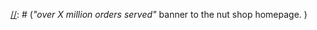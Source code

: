 [//]: # (---)

[//]: # (title: "Implement SQRL Script")

[//]: # (---)

[//]: # ()
[//]: # (# Implementing SQRL Scripts)

[//]: # ()
[//]: # (<img src="/img/index/undraw_programming_sqrl.svg" alt="Programming in SQRL >" width="40%"/>)

[//]: # ()
[//]: # (The processing and logic of our data product is defined in the SQRL script.)

[//]: # (That's where the action is. We are going to dive deeper into)

[//]: # (the SQL language variant of DataSQRL by reviewing and extending the SQRL script from the [introduction]&#40;../overview&#41;.)

[//]: # ()
[//]: # (When you make it through this chapter, you will know the key concepts)

[//]: # (of SQRL, be ready to write your own SQRL scripts, and lay down some serious data APIs.)

[//]: # ()
[//]: # (## What's in a SQRL Script?)

[//]: # ()
[//]: # (An SQRL script defines tables and relationships between them. Together, they)

[//]: # (form the data model which is exposed as an API.)

[//]: # ()
[//]: # (Tables and relationships are defined in SQL - with some additions and a little)

[//]: # (bit of syntactic sugar thrown in there to make your life easier.)

[//]: # ()
[//]: # (## Tables)

[//]: # ()
[//]: # (A table is made up of columns &#40;or fields&#41; and rows. A row represents a data record.)

[//]: # (Columns have a data type and represent an attribute of a record in the table. We often)

[//]: # (refer to columns as *fields* in the context of a data record. Records and rows, columns)

[//]: # (and fields, Darth Vader and Anakin Skywalker are all name pairs that describe the same)

[//]: # (thing.)

[//]: # ()
[//]: # (Tables are the central concept of SQRL. Tables structure and contain all the data you)

[//]: # (are building with in an SQRL script. Tables can be exposed as endpoints in the API, so you can query the data in them.)

[//]: # ()
[//]: # (You define tables in SQRL through import or query statements.)

[//]: # ()
[//]: # (### Import Table)

[//]: # ()
[//]: # (An important statement adds a table from an external data source to your SQRL script. )

[//]: # (In the [first chapter]&#40;../overview#sqrl&#41; we imported the `Orders` table.)

[//]: # ()
[//]: # (```sqrl)

[//]: # (IMPORT datasqrl.seedshop.Orders;)

[//]: # (```)

[//]: # ()
[//]: # (`Orders` is contained in the `datasqrl.seedshop` package. When importing tables, we specify the full)

[//]: # (path to the table, including the package, so DataSQRL can locate it.)

[//]: # ()
[//]: # (The `datasqrl.seedshop` package we are using for this example is downloaded from the DataSQRL [repository]&#40;https://dev.datasqrl.com&#41; as a dependency. In the [next chapter]&#40;../data-sources&#41; we will define a custom data source package and table.)

[//]: # ()
[//]: # (Let's add more data to our script by importing the products data from our seedshop:)

[//]: # (```sqrl)

[//]: # (IMPORT datasqrl.seedshop.Products;)

[//]: # (```)

[//]: # ()
[//]: # (Import statements are at the top of your SQRL script, so you can see all the data you are importing)

[//]: # (at one glance.)

[//]: # ()
[//]: # (### Query Table)

[//]: # ()
[//]: # (Once you have imported tables, you build with the data they contain.)

[//]: # (You do this by defining new tables that query the data in existing ones.)

[//]: # ()
[//]: # (In the [first chapter]&#40;../introduction.md#sqrl&#41; we defined the `Users` table by querying)

[//]: # (for all the unique customer ids in the `Orders` table:)

[//]: # ()
[//]: # (```sqrl)

[//]: # (Users := SELECT DISTINCT customerid AS id FROM Orders;)

[//]: # (```)

[//]: # ()
[//]: # (You can use all the SQL you already know to define new tables in SQRL.)

[//]: # (For example, suppose PM is telling us that they want to add a McDonald's inspired)

[//]: # (*"over X million orders served"* banner to the nut shop homepage. \)

[//]: # (We define a new `NumOrders` table that contains the count:)

[//]: # ()
[//]: # (```sqrl)

[//]: # (NumOrders := SELECT COUNT&#40;*&#41; AS count FROM Orders;)

[//]: # (```)

[//]: # ()
[//]: # (The `NumOrders` table gets exposed in our data API as an additional endpoint)

[//]: # (through which the frontend team can query for the current order count. [Run]&#40;../overview#run&#41; the modified script and [execute]&#40;../overview#query&#41; the following query: )

[//]: # ()
[//]: # (```graphql)

[//]: # ({)

[//]: # (    NumOrders)

[//]: # (    {)

[//]: # (        count)

[//]: # (    } )

[//]: # (})

[//]: # (```)

[//]: # ()
[//]: # (:::info)

[//]: # ()
[//]: # (DataSQRL is still young, and we are actively working on SQL feature parity in SQRL.)

[//]: # ()
[//]: # (:::)

[//]: # ()
[//]: # (#### Incremental Table Definition)

[//]: # ()
[//]: # (You can also define tables incrementally by adding new columns to an)

[//]: # (existing table.)

[//]: # ()
[//]: # (For example, we defined the `total` column on the nested `Orders.items` table:)

[//]: # ()
[//]: # (```sqrl)

[//]: # (Orders.items.total := quantity * unit_price - coalesce&#40;discount,0.0&#41;)

[//]: # (```)

[//]: # ()
[//]: # (The part on the left-hand side of the)

[//]: # (assignment operator `:=` is the fully specified `Orders.items.total` column )

[//]: # (we are defining. The part on the right-hand side is the expression that computes the total price of each order item.)

[//]: # ()
[//]: # (This is a **localized expression** that is evaluated within the context)

[//]: # (of the table on the left-hand side - in this case `Orders.items`. That's why)

[//]: # (we can refer to the `quantity`, `unit_price`, and `discount` columns of the `Orders.items` table without any)

[//]: # (qualifiers.)

[//]: # ()
[//]: # (## Relationships)

[//]: # ()
[//]: # (Relationships relate records within and between tables. Defining relationships has two benefits:)

[//]: # ()
[//]: # (1. Relationships can be used in queries and expressions instead of explicit JOINs which simplifies queries and makes them more readable.)

[//]: # (2. Relationships are exposed in the API allowing consumers to retrieve related records within a single request.)

[//]: # ( )
[//]: # ()
[//]: # (We defined the relationship column `purchases` on the `Users` table to relate to a user's `Orders`:)

[//]: # ()
[//]: # (```sqrl)

[//]: # (Users.purchases := JOIN Orders ON Orders.customerid = @.id;)

[//]: # (```)

[//]: # ()
[//]: # (A relationship column is defined as a JOIN between two or more tables using the standard)

[//]: # (SQL `JOIN ... ON ...` syntax. The starting point of the JOIN is always the table)

[//]: # (on the left-hand side, and we can use the special table handle `@` to refer to)

[//]: # (it in the JOIN expression. In this case, `Customers` is our *start* table and)

[//]: # (`Orders` is our *end* table of the relationship definition.)

[//]: # ()
[//]: # (In addition to the `JOIN [table] ON [condition]` expression, a relationship)

[//]: # (definition can end with an optional `ORDER BY` and `LIMIT` clause. The order)

[//]: # (is used as the default ordering when the relationship is accessed through the API.)

[//]: # (The limit specifies the maximum number of related rows that are returned)

[//]: # (when traversing the relationship &#40;i.e. the maximum multiplicity&#41;.)

[//]: # ()
[//]: # (To order user purchases by time, we change the relationship definition to:)

[//]: # (```sqrl)

[//]: # (Users.purchases := JOIN Orders ON Orders.customerid = @.id ORDER BY Orders.time;)

[//]: # (```)

[//]: # ()
[//]: # (The relationship is defined as a field on the start table, and we can query it in the API:)

[//]: # ()
[//]: # (```graphql)

[//]: # ({)

[//]: # (Users &#40;id: 10&#41; {)

[//]: # (    purchases {)

[//]: # (        id)

[//]: # (        totals {)

[//]: # (            price)

[//]: # (            saving)

[//]: # (        })

[//]: # (    }  )

[//]: # (}})

[//]: # (```)

[//]: # ()
[//]: # (Relationship columns make the relationships in the data explicit. Adding structure to your data by explicitly defining relationships also clarifies the data itself and how you plan to use it. <br /> )

[//]: # (Relationships can also be used in joins and expressions, which makes them easier to read and write as we'll see in the following section.)

[//]: # ()
[//]: # ()
[//]: # (## Nested Tables)

[//]: # ()
[//]: # (SQRL supports nested and hierarchical data like JSON through nested tables.)

[//]: # (A nested table has a parent table and all rows in a nested table are associated)

[//]: # (with a single parent row in the parent table.)

[//]: # ()
[//]: # (In the nut shop tutorial the `Orders` table has a nested `Orders.items` table)

[//]: # (that contains the item records for each order. When referring to a nested table,)

[//]: # (we have to use the fully qualified name of the table which includes the parent.)

[//]: # (`SELECT * FROM Orders.items` is valid but `SELECT * FROM items` is not because)

[//]: # (there is no table with that name in the global namespace of the SQRL script.)

[//]: # ()
[//]: # (SQRL automatically adds a `parent` relationship on the child table which relates)

[//]: # (rows to their parent rows in the parent table. Likewise, SQRL also adds a relationship field with the name of the nested table to the parent table which relates all child records to the parent record. The `items` relationship on the `Orders` table can be used to query)

[//]: # (the item records for a particular order.)

[//]: # ()
[//]: # (```sqrl)

[//]: # (Orders.totals := SELECT sum&#40;total&#41; as price,)

[//]: # (                  sum&#40;coalesce&#40;discount,0&#41;&#41; as saving FROM @.items;)

[//]: # (```)

[//]: # ()
[//]: # (This statement defines a new nested table `totals` underneath `Orders` by aggregating the total price and discount over all items in each order.)

[//]: # ()
[//]: # (The `SELECT` query on the right is a **localized query** that is evaluated within)

[//]: # (the context of the `Orders` table because it selects from the special table handle `@`. Think of a localized query as being executed for each row of table on the left-hand side. We can use the special table handle `@` to refer to each row from the parent table.)

[//]: # (In this instance, `@.items` refers to the `items` relationship column of the `Orders` table.)

[//]: # ()
[//]: # (Localized queries are a feature of SQRL that make it easy to express nested, grouped, or partitioned operations.)

[//]: # ()
[//]: # (Nested tables are useful when we want to analyze our data in partitions, like order totals and spending by user as defined by the `User.spending` table.)

[//]: # (Whenever you want to build data analysis **by dimension** or compute a result set **for each record**, nested tables are your friend.)

[//]: # ()
[//]: # (For example, let's build the simplest and most effective product recommendation)

[//]: # (for our seed shop: recommending products users have already purchased,)

[//]: # (ordered by frequency. In other words, we want to look at all the products purchased)

[//]: # (**for each customer** and sort them by frequency of purchase:)

[//]: # ()
[//]: # (```sqrl)

[//]: # (Users.past_purchases := SELECT i.productid, count&#40;1&#41; as num_orders,)

[//]: # (         sum&#40;i.quantity&#41; as total_quantity)

[//]: # (      FROM @.purchases.items i)

[//]: # (      GROUP BY i.productid)

[//]: # (      ORDER BY num_orders DESC, total_quantity DESC;)

[//]: # (```)

[//]: # ()
[//]: # (The table `past_purchases` is defined as a nested table underneath `Users`.)

[//]: # (The SQL query on the right-hand side is a *localized query* which means it is evaluated in the context of the `Users` table. Nested tables are always defined in the context of the parent table, and we can think of the query definition as being applied to *each row* of the)

[//]: # (parent table.)

[//]: # ()
[//]: # (We use the special table handle `@` to refer to each row in the parent )

[//]: # (`Uses` table. The `FROM` clause `@.purchases.items` chains together)

[//]: # (the `purchases` relationship on `Users` with the `items` relationship)

[//]: # (on `Orders` to retrieve all item records for all order records associated)

[//]: # (with a single customer record. Chaining together relationships allows us to)

[//]: # (avoid the complexity of multiple JOIN expressions in this query.)

[//]: # ()
[//]: # (## Stream vs State Tables {#stream-state})

[//]: # ()
[//]: # (We distinguish between stream and state tables in SQRL.)

[//]: # ()
[//]: # (A **stream table** consists of immutable &#40;i.e. unchanging&#41; rows of data that)

[//]: # (are incrementally added to the table over time and never deleted. )

[//]: # (The `Orders` table is a stream table because an order does not change once)

[//]: # (it has been processed.)

[//]: # ()
[//]: # (In a **state table** the column values of rows change over time and rows)

[//]: # (are added to and deleted from the table. The `Users` table is a state)

[//]: # (table because it represents our current list of users based on the set of unique `customerid`.)

[//]: # ()
[//]: # (Why is this distinction important? Because [stream tables]&#40;/docs/reference/sqrl/stream&#41; have special features in SQRL and are treated differently from state tables. Stream tables give SQRL the ability to *react* to data and synchronize with arbitrary data sources.)

[//]: # ()
[//]: # (All tables imported from external data sources are stream tables. In case of our imported `Products` table, we get a change stream of product updates.)

[//]: # ()
[//]: # (To turn `Products` into a state table we overwrite it with the following de-duplication query.)

[//]: # ()
[//]: # (```sqrl)

[//]: # (Products := DISTINCT Products ON id ORDER BY updated DESC;)

[//]: # (```)

[//]: # ()
[//]: # (This special SQRL query selects the most recent version &#40;as identified by the `updated` timestamp&#41; for each product &#40;as identified by the key `id` column&#41;.)

[//]: # ()
[//]: # (When we are dealing with static data, there is no real difference)

[//]: # (between stream and state tables. However, when dealing with)

[//]: # (streaming data and connecting to data in databases it is important)

[//]: # (to understand the difference.)

[//]: # ()
[//]: # (A useful way to think about it: a stream table contains events happen and don't change)

[//]: # (after the fact whereas state tables represent entities that evolve over time. When you import)

[//]: # (a table from a source that you want to treat as an entity, make sure to use a)

[//]: # (`DISTINCT` query to define the table as an entity table.)

[//]: # ()
[//]: # (Now, that we have our `Products` state table defined, let's relate it to the `Orders.items` table.)

[//]: # ()
[//]: # (```sqrl)

[//]: # (Orders.items.product := JOIN Products ON Products.id = @.productid;)

[//]: # (Products.ordered_items := JOIN Orders.items i ON i.productid = @.id;)

[//]: # (```)

[//]: # ()
[//]: # (These two relationship column establish a bidirectional relationship.)

[//]: # ()
[//]: # (## Time)

[//]: # ()
[//]: # (When building real-time data products, *time* is often an important aspect.)

[//]: # (The two most common time-based transformations on data are grouping data)

[//]: # (points by time windows and aggregating over recent time intervals. SQRL provides)

[//]: # (convenience features to address both of those.)

[//]: # ()
[//]: # (### Time Windows for Grouping)

[//]: # ()
[//]: # (We computed customer spending and savings profiles by week.)

[//]: # ()
[//]: # (```sqrl)

[//]: # (Users.spending := SELECT endOfWeek&#40;p.time&#41; AS week,)

[//]: # (         sum&#40;t.price&#41; AS spend, sum&#40;t.saving&#41; AS saved)

[//]: # (      FROM @.purchases p JOIN p.totals t)

[//]: # (      GROUP BY week ORDER BY week DESC;)

[//]: # (```)

[//]: # ()
[//]: # (This defines a nested table which aggregates over the orders for each user.)

[//]: # (SQRL has a built-in library of [*time* functions]&#40;/docs/reference/sqrl/functions/time&#41;)

[//]: # (that compute time windows of various durations. )

[//]: # ()
[//]: # (We can then group on those windows in order to compute)

[//]: # (aggregates across non-overlapping time intervals. In this statement, we)

[//]: # (bucket order records into week-long intervals based on the order date to)

[//]: # (sum up the total and discounts for each week.)

[//]: # ()
[//]: # (### Time Slices for Recency)

[//]: # ()
[//]: # (Another common time analysis is by recent time slice, i.e. you want to analyze)

[//]: # (all records that are younger than some amount of time. )

[//]: # ()
[//]: # (For our seed shop, we want to analyze the order volume for each product over the last 10 days.)

[//]: # ()
[//]: # (```sqrl)

[//]: # (Products.volume_10day := SELECT sum&#40;i.quantity&#41; as quantity,)

[//]: # (         sum&#40;i.total&#41; as spend, sum&#40;i.quantity * @.weight_in_gram&#41; as weight)

[//]: # (      FROM @ JOIN @.ordered_items i JOIN i.parent o)

[//]: # (      WHERE o.time > now&#40;&#41; - INTERVAL 10 DAY;)

[//]: # (```)

[//]: # ()
[//]: # (This statement defines the nested `volume_10day` table similar to previously defined aggregations. The difference here is that we filter out orders that are older than 10 days by using the special `now&#40;&#41;` time function to refer to the current point in time.)

[//]: # ()
[//]: # (Note, that this query will return an empty result set for now. We are going to fix that in the next chapter.)

[//]: # ()
[//]: # (And that, my friend, is a pretty good start for our seed shop data API.)

[//]: # ()
[//]: # (## Next Steps)

[//]: # ()
[//]: # (We've built a complete e-commerce data product with customer analysis, recommendation engine, and business intelligence. Good work 💪! Take a look at the [final SQRL script]&#40;https://github.com/DataSQRL/sqrl/blob/main/sqrl-examples/quickstart/quickstart-sqrl.sqrl&#41; that includes the changes and additions we discussed in this chapter. You've learned enough about SQRL to start building data pipelines on your own. )

[//]: # ()
[//]: # (In the [**next chapter**]&#40;../data-sources&#41;, we are going to define our own data source and looks at imports in more detail.)

[//]: # ()
[//]: # (We covered many aspects of SQRL in this document. If you want to explore SQRL in more detail, take a look at the [SQRL reference documentation]&#40;/docs/reference/sqrl/overview&#41;, which provides detailed explanations of key SQRL concepts like [tables]&#40;/docs/reference/sqrl/table&#41;,)

[//]: # (  [relationships]&#40;/docs/reference/sqrl/relationship&#41;, [stream tables]&#40;/docs/reference/sqrl/stream&#41;, and [time]&#40;/docs/reference/sqrl/time&#41;.)
